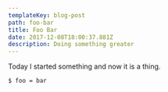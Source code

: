 ```yaml
---
templateKey: blog-post
path: foo-bar
title: Foo Bar
date: 2017-12-08T18:00:37.881Z
description: Doing something greater
---
```

Today I started something and now it is a thing.

```bash
$ foo = bar
```
